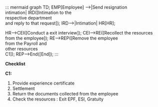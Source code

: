 ::: mermaid
 graph TD;
 EMP[Employee] -->|Send resignation<br> intimation| IRD([Intimation to the <br>respective department <br>and reply to that request]);
IRD-->|Intimation| HR[HR];

HR-->CEI([Conduct a exit interview]);
CEI-->RE([Recollect the resources <br> from the employee]);
RE-->REP([Remove the employee<br> from the  Payroll and<br> other resources<br> C1]);
REP-->End([End]);
:::

**Checklist**

**C1:**
1. Provide experience certificate
2. Settlement
3. Return the documents collected from the employee
4. Check the resources : Exit EPF, ESI, Gratuity


